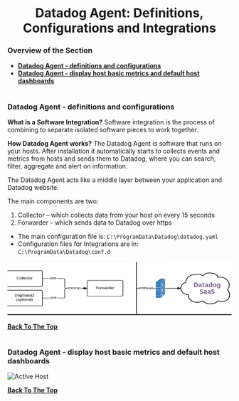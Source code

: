 <h1 align="center">Datadog Agent: Definitions, Configurations and Integrations</h1>

### Overview of the Section
* **[Datadog Agent - definitions and configurations](#agent)**
* **[Datadog Agent - display host basic metrics and default host dashboards](#display-host)**

#
### <a name="agent">Datadog Agent - definitions and configurations</a>

**What is a Software Integration?**
Software integration is the process of combining to separate isolated software pieces to work together.

**How Datadog Agent works?**
The Datadog Agent is software that runs on your hosts. After installation it automatically starts to collects events and metrics from hosts and sends them to Datadog, where you can search, filter, aggregate and alert on information. 

The Datadog Agent acts like a middle layer between your application and Datadog website.

The main components are two:
1. Collector – which collects data from your host on every 15 seconds
2. Forwarder – which sends data to Datadog over https

- The main configuration file is: ``C:\ProgramData\Datadog\datadog.yaml``
- Configuration files for Integrations are in: ``C:\ProgramData\Datadog\conf.d``

![Agent](https://github.com/tsokac2/-_-Datadog_CheatSheet/blob/main/src/03.JPG)


**[Back To The Top](#Overview-of-the-Section)**
#
### <a name="display-host">Datadog Agent - display host basic metrics and default host dashboards</a>

![Active Host]()


**[Back To The Top](#Overview-of-the-Section)**
#